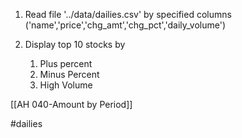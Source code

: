 1. Read file '../data/dailies.csv' by specified columns ('name','price','chg_amt','chg_pct','daily_volume')

2.  Display top 10 stocks by
	1. Plus percent
	2. Minus Percent
	3. High Volume



[[AH 040-Amount by Period]]

#dailies
